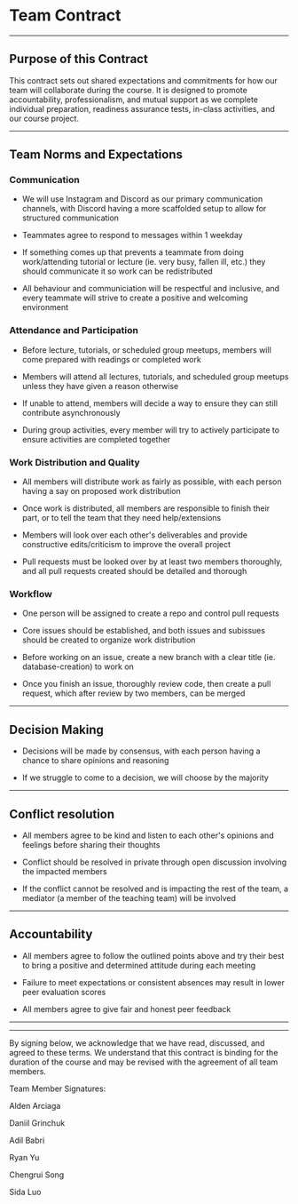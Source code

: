 # Team Contract
---
## Purpose of this Contract

This contract sets out shared expectations and commitments for how our team will collaborate during the course. It is designed to promote accountability, professionalism, and mutual support as we complete individual preparation, readiness assurance tests, in-class activities, and our course project.

---
## Team Norms and Expectations

### Communication

* We will use Instagram and Discord as our primary communication channels, with Discord having a more scaffolded setup to allow for structured communication

* Teammates agree to respond to messages within 1 weekday

* If something comes up that prevents a teammate from doing work/attending tutorial or lecture (ie. very busy, fallen ill, etc.) they should communicate it so work can be redistributed

* All behaviour and communiciation will be respectful and inclusive, and every teammate will strive to create a positive and welcoming environment


### Attendance and Participation

* Before lecture, tutorials, or scheduled group meetups, members will come prepared with readings or completed work

* Members will attend all lectures, tutorials, and scheduled group meetups unless they have given a reason otherwise

* If unable to attend, members will decide a way to ensure they can still contribute asynchronously

* During group activities, every member will try to actively participate to ensure activities are completed together


### Work Distribution and Quality

* All members will distribute work as fairly as possible, with each person having a say on proposed work distribution

* Once work is distributed, all members are responsible to finish their part, or to tell the team that they need help/extensions

* Members will look over each other's deliverables and provide constructive edits/criticism to improve the overall project

* Pull requests must be looked over by at least two members thoroughly, and all pull requests created should be detailed and thorough


### Workflow

* One person will be assigned to create a repo and control pull requests

* Core issues should be established, and both issues and subissues should be created to organize work distribution

* Before working on an issue, create a new branch with a clear title (ie. database-creation) to work on

* Once you finish an issue, thoroughly review code, then create a pull request, which after review by two members, can be merged

---

## Decision Making

* Decisions will be made by consensus, with each person having a chance to share opinions and reasoning

* If we struggle to come to a decision, we will choose by the majority

---
## Conflict resolution

* All members agree to be kind and listen to each other's opinions and feelings before sharing their thoughts

* Conflict should be resolved in private through open discussion involving the impacted members

* If the conflict cannot be resolved and is impacting the rest of the team, a mediator (a member of the teaching team) will be involved
  
---

## Accountability

* All members agree to follow the outlined points above and try their best to bring a positive and determined attitude during each meeting

* Failure to meet expectations or consistent absences may result in lower peer evaluation scores

* All members agree to give fair and honest peer feedback

---

---

By signing below, we acknowledge that we have read, discussed, and agreed to these terms. We understand that this contract is binding for the duration of the course and may be revised with the agreement of all team members.

Team Member Signatures:

Alden Arciaga

Daniil Grinchuk

Adil Babri

Ryan Yu

Chengrui Song

Sida Luo
